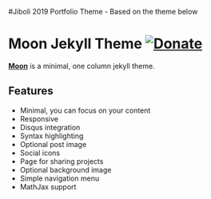#Jiboli 2019 Portfolio Theme - Based on the theme below
# Moon Jekyll Theme [![Donate](https://img.shields.io/badge/paypal-donate-blue.svg)](https://www.paypal.me/taylantatli/0usd)  
**[Moon](https://taylantatli.github.io/Moon)** is a minimal, one column jekyll theme.

## Features
* Minimal, you can focus on your content
* Responsive
* Disqus integration
* Syntax highlighting
* Optional post image
* Social icons
* Page for sharing projects
* Optional background image
* Simple navigation menu
* MathJax support

